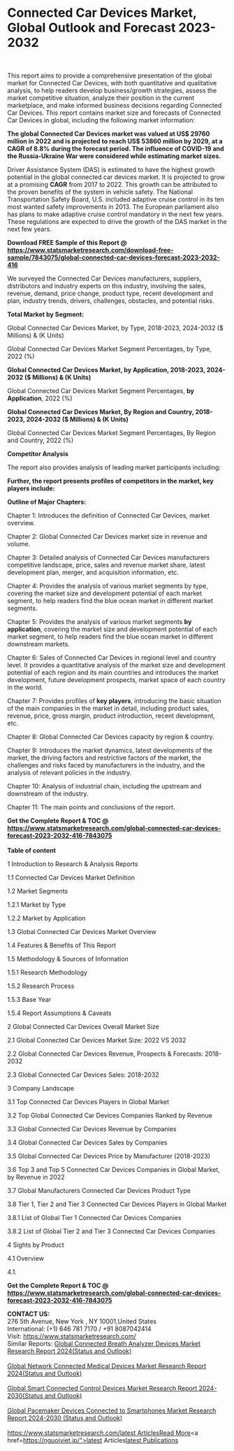 <h1>Connected Car Devices Market, Global Outlook and Forecast 2023-2032</h1><br/><p>This report aims to provide a comprehensive presentation of the global market for Connected Car Devices, with both quantitative and qualitative analysis, to help readers develop business/growth strategies, assess the market competitive situation, analyze their position in the current marketplace, and make informed business decisions regarding Connected Car Devices. This report contains market size and forecasts of Connected Car Devices in global, including the following market information:</p><p><strong>The global Connected Car Devices market was valued at US$ 29760 million in 2022 and is projected to reach US$ 53860 million by 2029, at a <strong>CAGR</strong> of 8.8% during the forecast period. The influence of COVID-19 and the Russia-Ukraine War were considered while estimating market sizes.</strong></p><p>Driver Assistance System (DAS) is estimated to have the highest growth potential in the global connected car devices market. It is projected to grow at a promising <strong>CAGR</strong> from 2017 to 2022. This growth can be attributed to the proven benefits of the system in vehicle safety. The National Transportation Safety Board, U.S. included adaptive cruise control in its ten most wanted safety improvements in 2013. The European parliament also has plans to make adaptive cruise control mandatory in the next few years. These regulations are expected to drive the growth of the DAS market in the next few years.</p><p><strong>Download FREE Sample of this Report @ <a href="https://www.statsmarketresearch.com/download-free-sample/7843075/global-connected-car-devices-forecast-2023-2032-416">https://www.statsmarketresearch.com/download-free-sample/7843075/global-connected-car-devices-forecast-2023-2032-416</a></strong></p><p>We surveyed the Connected Car Devices manufacturers, suppliers, distributors and industry experts on this industry, involving the sales, revenue, demand, price change, product type, recent development and plan, industry trends, drivers, challenges, obstacles, and potential risks.</p><p><strong>Total Market by Segment:</strong></p><p>Global Connected Car Devices Market, by Type, 2018-2023, 2024-2032 ($ Millions) & (K Units)</p><p>Global Connected Car Devices Market Segment Percentages, by Type, 2022 (%)</p><p><strong>Global Connected Car Devices Market, <strong>by Application</strong>, 2018-2023, 2024-2032 ($ Millions) & (K Units)</strong></p><p>Global Connected Car Devices Market Segment Percentages, <strong>by Application</strong>, 2022 (%)</p><p><strong>Global Connected Car Devices Market, By Region and Country, 2018-2023, 2024-2032 ($ Millions) & (K Units)</strong></p><p>Global Connected Car Devices Market Segment Percentages, By Region and Country, 2022 (%)</p><p><strong>Competitor Analysis</strong></p><p>The report also provides analysis of leading market participants including:</p><p><strong>Further, the report presents profiles of competitors in the market, <strong>key players</strong> include:</strong></p><p><strong>Outline of Major Chapters:</strong></p><p>Chapter 1: Introduces the definition of Connected Car Devices, market overview.</p><p>Chapter 2: Global Connected Car Devices market size in revenue and volume.</p><p>Chapter 3: Detailed analysis of Connected Car Devices manufacturers competitive landscape, price, sales and revenue market share, latest development plan, merger, and acquisition information, etc.</p><p>Chapter 4: Provides the analysis of various market segments by type, covering the market size and development potential of each market segment, to help readers find the blue ocean market in different market segments.</p><p>Chapter 5: Provides the analysis of various market segments <strong>by application</strong>, covering the market size and development potential of each market segment, to help readers find the blue ocean market in different downstream markets.</p><p>Chapter 6: Sales of Connected Car Devices in regional level and country level. It provides a quantitative analysis of the market size and development potential of each region and its main countries and introduces the market development, future development prospects, market space of each country in the world.</p><p>Chapter 7: Provides profiles of <strong>key players</strong>, introducing the basic situation of the main companies in the market in detail, including product sales, revenue, price, gross margin, product introduction, recent development, etc.</p><p>Chapter 8: Global Connected Car Devices capacity by region & country.</p><p>Chapter 9: Introduces the market dynamics, latest developments of the market, the driving factors and restrictive factors of the market, the challenges and risks faced by manufacturers in the industry, and the analysis of relevant policies in the industry.</p><p>Chapter 10: Analysis of industrial chain, including the upstream and downstream of the industry.</p><p>Chapter 11: The main points and conclusions of the report.</p><div><b>Get the Complete Report & TOC @ <a href="https://www.statsmarketresearch.com/global-connected-car-devices-forecast-2023-2032-416-7843075">https://www.statsmarketresearch.com/global-connected-car-devices-forecast-2023-2032-416-7843075</a></b></div><br><b>Table of content</b><p>1 Introduction to Research & Analysis Reports<br />
 
  1.1 Connected Car Devices Market Definition<br />
 
  1.2 Market Segments<br />
 
  1.2.1 Market by Type<br />
 
  1.2.2 Market by Application<br />
 
  1.3 Global Connected Car Devices Market Overview<br />
 
  1.4 Features & Benefits of This Report<br />
 
  1.5 Methodology & Sources of Information<br />
 
  1.5.1 Research Methodology<br />
 
  1.5.2 Research Process<br />
 
  1.5.3 Base Year<br />
 
  1.5.4 Report Assumptions & Caveats<br />
 
 2 Global Connected Car Devices Overall Market Size<br />
 
  2.1 Global Connected Car Devices Market Size: 2022 VS 2032<br />
 
  2.2 Global Connected Car Devices Revenue, Prospects & Forecasts: 2018-2032<br />
 
  2.3 Global Connected Car Devices Sales: 2018-2032<br />
 
 3 Company Landscape<br />
 
  3.1 Top Connected Car Devices Players in Global Market<br />
 
  3.2 Top Global Connected Car Devices Companies Ranked by Revenue<br />
 
  3.3 Global Connected Car Devices Revenue by Companies<br />
 
  3.4 Global Connected Car Devices Sales by Companies<br />
 
  3.5 Global Connected Car Devices Price by Manufacturer (2018-2023)<br />
 
  3.6 Top 3 and Top 5 Connected Car Devices Companies in Global Market, by Revenue in 2022<br />
 
  3.7 Global Manufacturers Connected Car Devices Product Type<br />
 
  3.8 Tier 1, Tier 2 and Tier 3 Connected Car Devices Players in Global Market<br />
 
  3.8.1 List of Global Tier 1 Connected Car Devices Companies<br />
 
  3.8.2 List of Global Tier 2 and Tier 3 Connected Car Devices Companies<br />
 
 4 Sights by Product<br />
 
  4.1 Overview<br />
 
  4.1.<br><div><b>Get the Complete Report & TOC @ <a href="https://www.statsmarketresearch.com/global-connected-car-devices-forecast-2023-2032-416-7843075">https://www.statsmarketresearch.com/global-connected-car-devices-forecast-2023-2032-416-7843075</a></b></div></p> <b>CONTACT US:</b><br>276 5th Avenue, New York , NY 10001,United States<br>International: (+1) 646 781 7170 / +91 8087042414<br>Visit: <a href="https://www.statsmarketresearch.com/">https://www.statsmarketresearch.com/</a><br>Similar Reports: <a href="https://www.statsmarketresearch.com/global-connected-car-devices-forecast-2023-2032-416-7843075">Global Connected Breath Analyzer Devices Market Research Report 2024(Status and Outlook)</a><br/><br/><a href="https://www.statsmarketresearch.com/global-connected-car-devices-forecast-2023-2032-416-7843075">Global Network Connected Medical Devices Market Research Report 2024(Status and Outlook)</a><br/><br/><a href="https://www.statsmarketresearch.com/global-connected-car-devices-forecast-2023-2032-416-7843075">Global Smart Connected Control Devices Market Research Report 2024-2030(Status and Outlook)</a><br/><br/><a href="https://www.statsmarketresearch.com/global-connected-car-devices-forecast-2023-2032-416-7843075">Global Pacemaker Devices Connected to Smartphones Market Research Report 2024-2030 (Status and Outlook)</a><br/><br/><a href="https://gyeongbokgung.com">https://www.statsmarketresearch.com/</a><a href="https://hallyeomaritime.com">latest Articles</a><a href="https://jingwansa.com">Read More</a><a href=https://nguoiviet.jp/">latest Articles</a><a href="https://www.intelmarketresearch.com/">latest Publications</a>